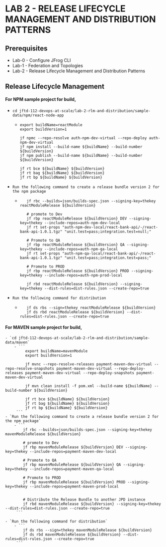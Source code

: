 # LAB 2 - RELEASE LIFECYCLE MANAGEMENT AND DISTRIBUTION PATTERNS

## Prerequisites
- Lab-0 - Configure JFrog CLI
- Lab-1 - Federation and Topologies
- Lab-2 - Release Lifecycle Management and Distribution Patterns

## Release Lifecycle Management
#### For NPM sample project for build, 
  - `cd jftd-112-devops-at-scale/lab-2-rlm-and-distribution/sample-data/npm/react-node-app`
    - ```
      export buildName=reactModule
      export buildVersion=1
      
      jf npmc --repo-resolve auth-npm-dev-virtual --repo-deploy auth-npm-dev-virtual
      jf npm install --build-name ${buildName} --build-number ${buildVersion}
      jf npm publish --build-name ${buildName} --build-number ${buildVersion}
      
      jf rt bce ${buildName} ${buildVersion}
      jf rt bag ${buildName} ${buildVersion}
      jf rt bp ${buildName} ${buildVersion}
      ```

 - `Run the following command to create a release bundle version 2 for the npm package`
   - ```
        jf rbc --builds=json/builds-spec.json --signing-key=thekey reactModuleRelease ${buildVersion}
       
        # promote to Dev
        jf rbp reactModuleRelease ${buildVersion} DEV --signing-key=thekey --include-repos=auth-npm-dev-local
        jf rt set-props "auth-npm-dev-local/react-bank-api/-/react-bank-api-1.0.1.tgz" "unit.test=pass;integration.test=null;"
  
        # Promote to QA
        jf rbp reactModuleRelease ${buildVersion} QA --signing-key=thekey --include-repos=auth-npm-qa-local
        jf rt set-props "auth-npm-qa-local/react-bank-api/-/react-bank-api-1.0.1.tgz" "unit.test=pass;integration.test=pass;"
  
        # Promote to PROD
        jf rbp reactModuleRelease ${buildVersion} PROD --signing-key=thekey --include-repos=auth-npm-prod-local
        
        jf rbd reactModuleRelease ${buildVersion} --signing-key=thekey --dist-rules=dist-rules.json --create-repo=true
     ```
     
 - `Run the following command for distribution`
   - ```
        jf ds rbs --sign=thekey reactModuleRelease ${buildVersion}
        jf ds rbd reactModuleRelease ${buildVersion} --dist-rules=dist-rules.json --create-repo=true
     ```

#### For MAVEN sample project for build,
    - `cd jftd-112-devops-at-scale/lab-2-rlm-and-distribution/sample-data/maven`
        - ```
             export buildName=mavenModule
             export buildVersion=1

             jf mvnc --repo-resolve-releases payment-maven-dev-virtual --repo-resolve-snapshots payment-maven-dev-virtual --repo-deploy-releases payment-maven-dev-virtual --repo-deploy-snapshots payment-maven-dev-virtual

             jf mvn clean install -f pom.xml --build-name ${buildName} --build-number ${buildVersion}

             jf rt bce ${buildName} ${buildVersion}
             jf rt bag ${buildName} ${buildVersion}
             jf rt bp ${buildName} ${buildVersion}
         ```
    - `Run the following command to create a release bundle version 2 for the npm package`
        - ```
            jf rbc --builds=json/builds-spec.json --signing-key=thekey mavenModuleRelease ${buildVersion}

            # promote to Dev
            jf rbp mavenModuleRelease ${buildVersion} DEV --signing-key=thekey --include-repos=payment-maven-dev-local
            
            # Promote to QA
            jf rbp mavenModuleRelease ${buildVersion} QA --signing-key=thekey --include-repos=payment-maven-qa-local
            
            # Promote to PROD
            jf rbp mavenModuleRelease ${buildVersion} PROD --signing-key=thekey --include-repos=payment-maven-prod-local
            

            # Distribute the Release Bundle to another JPD instance
            jf rbd mavenModuleRelease ${buildVersion} --signing-key=thekey --dist-rules=dist-rules.json --create-repo=true
         ```

    - `Run the following command for distribution`
        - ```
            jf ds rbs --sign=thekey mavenModuleRelease ${buildVersion}
            jf ds rbd mavenModuleRelease ${buildVersion} --dist-rules=dist-rules.json --create-repo=true
         ```